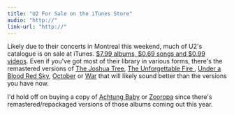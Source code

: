 ```yaml
---
title: "U2 For Sale on the iTunes Store"
audio: "http://"
link-url: "http://"
---
```

<p>Likely due to their concerts in Montreal this weekend, much of U2's catalogue is on sale at iTunes. <a href="http://click.linksynergy.com/fs-bin/stat?id=6PFrOqNV4B8&offerid=146261&type=3&subid=0&tmpid=1826&RD_PARM1=http%253A%252F%252Fitunes.apple.com%252Fca%252Fartist%252Fu2%252Fid78500%253Fuo%253D4%2526partnerId%253D30" target="itunes_store">$7.99 albums, $0.69 songs and $0.99 videos</a>. Even if you've got most of their library in various forms, there's the remastered versions of <a href="http://click.linksynergy.com/fs-bin/stat?id=6PFrOqNV4B8&offerid=146261&type=3&subid=0&tmpid=1826&RD_PARM1=http%253A%252F%252Fitunes.apple.com%252Fca%252Falbum%252Fthe-joshua-tree-remastered%252Fid267826054%253Fuo%253D4%2526partnerId%253D30" target="itunes_store">The Joshua Tree</a>, <a href="http://click.linksynergy.com/fs-bin/stat?id=6PFrOqNV4B8&offerid=146261&type=3&subid=0&tmpid=1826&RD_PARM1=http%253A%252F%252Fitunes.apple.com%252Fca%252Falbum%252Fthe-unforgettable-fire-remastered%252Fid336364089%253Fuo%253D4%2526partnerId%253D30" target="itunes_store">The Unforgettable Fire </a>, <a href="http://click.linksynergy.com/fs-bin/stat?id=6PFrOqNV4B8&offerid=146261&type=3&subid=0&tmpid=1826&RD_PARM1=http%253A%252F%252Fitunes.apple.com%252Fca%252Falbum%252Funder-blood-red-sky-live-remastered%252Fid291734214%253Fuo%253D4%2526partnerId%253D30" target="itunes_store">Under a Blood Red Sky</a>, <a href="http://click.linksynergy.com/fs-bin/stat?id=6PFrOqNV4B8&offerid=146261&type=3&subid=0&tmpid=1826&RD_PARM1=http%253A%252F%252Fitunes.apple.com%252Fca%252Falbum%252Foctober-remastered%252Fid285461110%253Fuo%253D4%2526partnerId%253D30" target="itunes_store">October</a> or <a href="http://click.linksynergy.com/fs-bin/stat?id=6PFrOqNV4B8&offerid=146261&type=3&subid=0&tmpid=1826&RD_PARM1=http%253A%252F%252Fitunes.apple.com%252Fca%252Falbum%252Fwar-remastered%252Fid285461734%253Fuo%253D4%2526partnerId%253D30" target="itunes_store">War</a> that will likely sound better than the versions you have now.</p>
<p>I'd hold off on buying a copy of <a href="http://click.linksynergy.com/fs-bin/stat?id=6PFrOqNV4B8&offerid=146261&type=3&subid=0&tmpid=1826&RD_PARM1=http%253A%252F%252Fitunes.apple.com%252Fca%252Falbum%252Fachtung-baby%252Fid368713%253Fuo%253D4%2526partnerId%253D30" target="itunes_store">Achtung Baby</a> or <a href="http://click.linksynergy.com/fs-bin/stat?id=6PFrOqNV4B8&offerid=146261&type=3&subid=0&tmpid=1826&RD_PARM1=http%253A%252F%252Fitunes.apple.com%252Fca%252Falbum%252Fzooropa%252Fid373513%253Fuo%253D4%2526partnerId%253D30" target="itunes_store">Zooropa</a> since there's remastered/repackaged versions of those albums coming out this year.</p>
